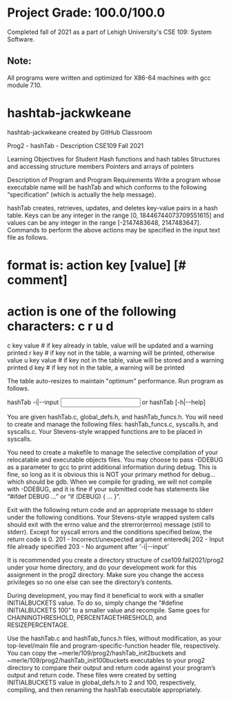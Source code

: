 # Project Grade: 100.0/100.0
Completed fall of 2021 as a part of Lehigh University's CSE 109: System Software.

## Note:
All programs were written and optimized for X86-64 machines with gcc module 7.10.

# hashtab-jackwkeane
hashtab-jackwkeane created by GitHub Classroom

Prog2 - hashTab - Description								CSE109 Fall 2021

Learning Objectives for Student
Hash functions and hash tables
Structures and accessing structure members
Pointers and arrays of pointers

Description of Program and Program Requirements
Write a program whose executable name will be hashTab and which conforms to the following “specification” (which is actually the help message).

hashTab creates, retrieves, updates, and deletes key-value pairs in a hash table.
Keys can be any integer in the range [0, 18446744073709551615] and values can be
any integer in the range [-2147483648, 2147483647]. Commands to perform the above
actions may be specified in the input text file as follows.

# format is: action key [value] [# comment]
# action is one of the following characters: c r u d
c key value  # if key already in table, value will be updated and a warning printed
r key        # if key not in the table, a warning will be printed, otherwise value
u key value  # if key not in the table, value will be stored and a warning printed
d key        # if key not in the table, a warning will be printed

The table auto-resizes to maintain "optimum" performance. Run program as follows.

hashTab -i|--input <input file>
        or
hashTab [-h|--help]

You are given hashTab.c, global_defs.h, and hashTab_funcs.h. You will need to create and manage the following files: hashTab_funcs.c, syscalls.h, and syscalls.c.  Your Stevens-style wrapped functions are to be placed in syscalls. 

You need to create a makefile to manage the selective compilation of your relocatable and executable objects files. You may choose to pass -DDEBUG as a parameter to gcc to print additional information during debug. This is fine, so long as it is obvious this is NOT your primary method for debug… which should be gdb. When we compile for grading, we will not compile with -DDEBUG, and it is fine if your submitted code has statements like “#ifdef DEBUG …” or “if (DEBUG) { … }”.

Exit with the following return code and an appropriate message to stderr under the following conditions. Your Stevens-style wrapped system calls should exit with the errno value and the strerror(errno) message (still to stderr). Except for syscall errors and the conditions specified below, the return code is 0.
201 - Incorrect/unexpected argument enteredkj
202 - Input file already specified
203 - No argument after '-i|--input'

It is recommended you create a directory structure of cse109.fall2021/prog2 under your home directory, and do your development work for this assignment in the prog2 directory. Make sure you change the access privileges so no one else can see the directory’s contents.
	
During development, you may find it beneficial to work with a smaller INITIALBUCKETS value. To do so, simply change the “#define INITIALBUCKETS 100” to a smaller value and recompile. Same goes for CHAININGTHRESHOLD, PERCENTAGETHRESHOLD, and RESIZEPERCENTAGE.

Use the hashTab.c and hashTab_funcs.h files, without modification, as your top-level/main file and program-specific-function header file, respectively. You can copy the ~merle/109/prog2/hashTab_init2buckets and ~merle/109/prog2/hashTab_init100buckets executables to your prog2 directory to compare their output and return code against your program’s output and return code. These files were created by setting INITIALBUCKETS value in global_defs.h to 2 and 100, respectively, compiling, and then renaming the hashTab executable appropriately.

